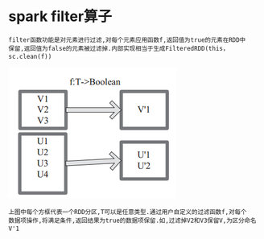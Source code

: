 # spark filter算子

    filter函数功能是对元素进行过滤,对每个元素应用函数f,返回值为true的元素在RDD中
    保留,返回值为false的元素被过滤掉.内部实现相当于生成FilteredRDD(this，sc.clean(f))
    
![image](https://github.com/williamzhang11/fastBigData/blob/master/src/main/java/com/xiu/fastBigData/filter/image/filter.jpg)

    上图中每个方框代表一个RDD分区,T可以是任意类型.通过用户自定义的过滤函数f,对每个
    数据项操作,将满足条件,返回结果为true的数据项保留.如,过滤掉V2和V3保留V,为区分命名
    V'1